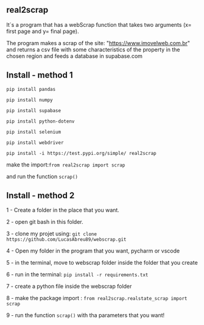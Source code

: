 ## real2scrap

It`s a program that has a webScrap function that takes two arguments (x= first page and y= final page).

The program makes a scrap of the site: "https://www.imovelweb.com.br" and returns a csv file with some characteristics of the property in the chosen region and  feeds a database in supabase.com

## Install - method 1

```pip install pandas```

```pip install numpy```

```pip install supabase```

```pip install python-dotenv```

```pip install selenium```

```pip install webdriver```

```pip install -i https://test.pypi.org/simple/ real2scrap```

make the import:```from real2scrap import scrap```

and run the function ```scrap()```



## Install - method 2

1 - Create a folder in the place that you want.

2 - open git bash in this folder.

3 - clone my projet using: ```git clone https://github.com/LucasAbreu89/webscrap.git```

4 - Open my folder in the program that you want, pycharm or vscode

5 - in the terminal, move to webscrap folder inside the folder that you create

6 - run in the terminal: ```pip install -r requirements.txt```

7 - create a python file inside the webscrap folder

8 - make the package import : ```from real2scrap.realstate_scrap import scrap```

9 - run the function ```scrap()``` with tha parameters that you want!



